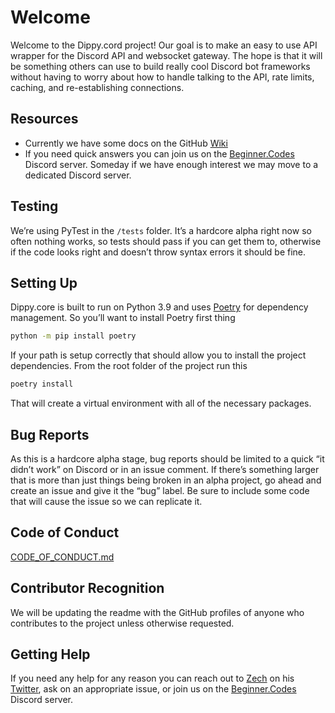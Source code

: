 # Welcome
Welcome to the Dippy.cord project! Our goal is to make an easy to use API wrapper for the Discord API and websocket gateway. The hope is that it will be something others can use to build really cool Discord bot frameworks without having to worry about how to handle talking to the API, rate limits, caching, and re-establishing connections.
## Resources
- Currently we have some docs on the GitHub [Wiki](https://github.com/ZechCodes/dippy.core/wiki/)
- If you need quick answers you can join us on the [Beginner.Codes](https://discord.gg/u4UrgtECf3) Discord server. Someday if we have enough interest we may move to a dedicated Discord server.
## Testing
We’re using PyTest in the `/tests` folder. It’s a hardcore alpha right now so often nothing works, so tests should pass if you can get them to, otherwise if the code looks right and doesn’t throw syntax errors it should be fine.
## Setting Up
Dippy.core is built to run on Python 3.9 and uses [Poetry](https://python-poetry.org/) for dependency management. So you’ll want to install Poetry first thing
```sh
python -m pip install poetry
```
If your path is setup correctly that should allow you to install the project dependencies. From the root folder of the project run this
```sh
poetry install
```
That will create a virtual environment with all of the necessary packages.
## Bug Reports
As this is a hardcore alpha stage, bug reports should be limited to a quick “it didn’t work” on Discord or in an issue comment. If there’s something larger that is more than just things being broken in an alpha project, go ahead and create an issue and give it the “bug” label. Be sure to include some code that will cause the issue so we can replicate it.
## Code of Conduct
[CODE_OF_CONDUCT.md](https://github.com/ZechCodes/dippy.core/blob/34bceefec99d156d0746841a95c8bb89a0997d64/CODE_OF_CONDUCT.md)
## Contributor Recognition
We will be updating the readme with the GitHub profiles of anyone who contributes to the project unless otherwise requested.
## Getting Help
If you need any help for any reason you can reach out to [Zech](https://github.com/ZechCodes) on his [Twitter](https://twitter.com/ZechCodes), ask on an appropriate issue, or join us on the [Beginner.Codes](https://discord.gg/u4UrgtECf3) Discord server.
